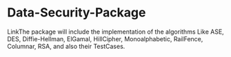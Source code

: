 # Data-Security-Package
LinkThe package will include the implementation of the algorithms Like ASE, DES, Diffie-Hellman, ElGamal, HillCipher, Monoalphabetic, RailFence, Columnar, RSA, and also their TestCases.
